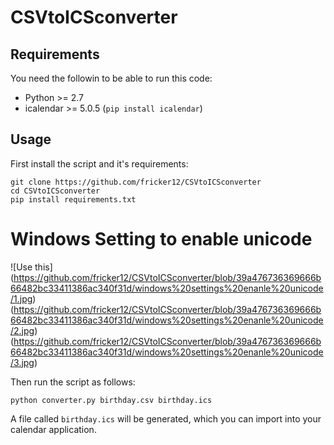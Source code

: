 # CSVtoICSconverter

## Requirements

You need the followin to be able to run this code:

* Python >= 2.7
* icalendar >= 5.0.5 (`pip install icalendar`)

## Usage

First install the script and it's requirements:

```
git clone https://github.com/fricker12/CSVtoICSconverter
cd CSVtoICSconverter
pip install requirements.txt

```

# Windows Setting to enable unicode

![Use this]
(https://github.com/fricker12/CSVtoICSconverter/blob/39a476736369666b66482bc33411386ac340f31d/windows%20settings%20enanle%20unicode/1.jpg)
(https://github.com/fricker12/CSVtoICSconverter/blob/39a476736369666b66482bc33411386ac340f31d/windows%20settings%20enanle%20unicode/2.jpg)
(https://github.com/fricker12/CSVtoICSconverter/blob/39a476736369666b66482bc33411386ac340f31d/windows%20settings%20enanle%20unicode/3.jpg)

Then run the script as follows:
```
python converter.py birthday.csv birthday.ics
```

A file called `birthday.ics` will be generated, which you can import into your calendar application.